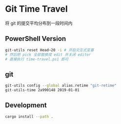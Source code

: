 # Git Time Travel

将 git 的提交平均分布到一段时间内

## PowerShell Version

```sh
git-utils reset Head~20 -i # 开启交互式变基
# 然后把 pick 全部替换成 edit 并关闭 editor
# 直接执行 time-travel.ps1 即可
```

## git

```sh
git-utils config --global alias.retime "git-retime"
git-utils-time 2a990148 2019-01-01
```


## Development

```sh
cargo install --path .
```